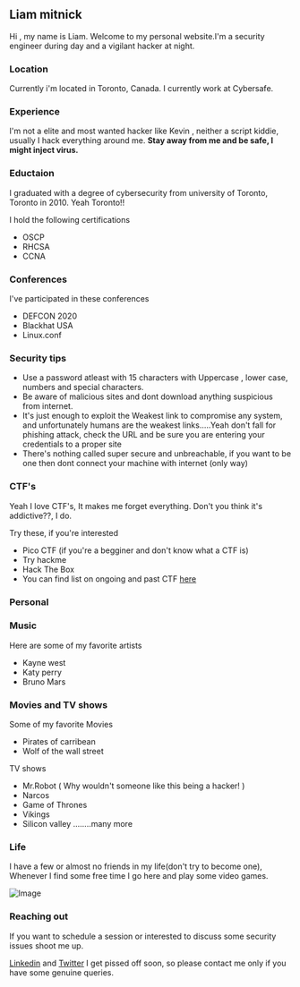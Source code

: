 ## Liam mitnick


Hi , my name is Liam. Welcome to my personal website.I'm a security engineer during day and a vigilant hacker at night.

### Location
Currently i'm located in Toronto, Canada. I currently work at Cybersafe.

### Experience
I'm not a elite and most wanted hacker like Kevin , neither a script kiddie, usually I hack everything around me. **Stay away from me and be safe, I might inject virus.** 

### Eductaion
I graduated with a degree of cybersecurity from university of Toronto, Toronto in 2010. Yeah Toronto!!

I hold the following certifications
* OSCP
* RHCSA
* CCNA

### Conferences
I've participated in these conferences 

* DEFCON 2020
* Blackhat USA
* Linux.conf

### Security tips
* Use a password atleast with 15 characters with Uppercase , lower case, numbers and special characters.
* Be aware of malicious sites and dont download anything suspicious from internet.
* It's just enough to exploit the Weakest link to compromise any system, and unfortunately humans are the weakest links.....Yeah don't fall for phishing attack, check the URL and be sure you are entering your credentials to a proper site
* There's nothing called super secure and unbreachable, if you want to be one then dont connect your machine with internet (only way)

### CTF's
Yeah I love CTF's, It makes me forget everything. Don't you think it's addictive??, I do.

Try these, if you're interested
* Pico CTF (if you're a begginer and don't know what a CTF is)
* Try hackme
* Hack The Box
* You can find list on ongoing and past CTF [here](https://ctftime.org)


### Personal
### Music
Here are some of my favorite artists
* Kayne west
* Katy perry
* Bruno Mars

### Movies and TV shows
Some of my favorite Movies
* Pirates of carribean
* Wolf of the wall street

TV shows
* Mr.Robot ( Why wouldn't someone like this being a hacker! )
* Narcos
* Game of Thrones
* Vikings
* Silicon valley ........many more

### Life
I have a few or almost no friends in my life(don't try to become one), Whenever I find some free time I go here and play some video games.

![Image](https://i.imgur.com/Jp01llS.jpg)
### Reaching out
If you want to schedule a session or interested to discuss some security issues shoot me up.

[Linkedin](https://www.linkedin.com/in/liam-mitnick-215b91201/) and [Twitter](https://twitter.com/LiamMitnick)
I get pissed off soon, so please contact me only if you have some genuine queries.
